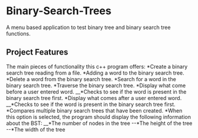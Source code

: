# Binary-Search-Trees
A menu based application to test binary tree and binary search tree functions.

## Project Features
The main pieces of functionality this c++ program offers:
*Create a binary search tree reading from a file.
*Adding a word to the binary search tree.
*Delete a word from the binary search tree.
*Search for a word in the binary search tree.
*Traverse the binary search tree.
*Display what come before a user entered word. 
__*Checks to see if the word is present in the binary search tree first.
*Display what comes after a user entered word.
__*Checks to see if the word is present in the binary search tree first.
*Compares multiple binary search trees that have been created.
*When this option is selected, the program should display the following information about the BST:
__*The number of nodes in the tree
--*The height of the tree
--*The width of the tree

